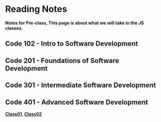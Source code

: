 # Reading Notes

**Notes for Pre-class, This page is about what we will take in the JS classes.**

## Code 102 - Intro to Software Development
## Code 201 - Foundations of Software Development
## Code 301 - Intermediate Software Development
## Code 401 - Advanced Software Development

**[Class01](Class01.md)**,
**[Class02](Class02.md)**
